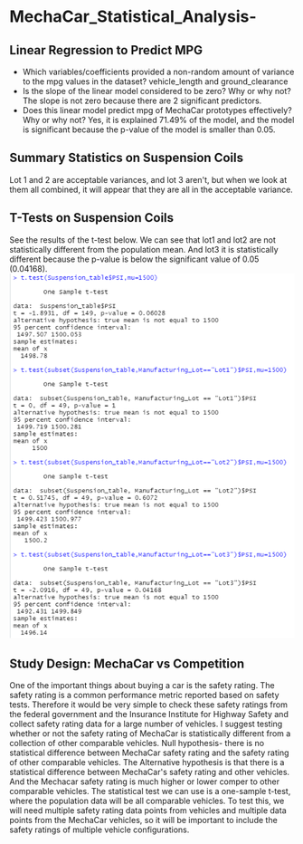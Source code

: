 # MechaCar_Statistical_Analysis-

## Linear Regression to Predict MPG
- Which variables/coefficients provided a non-random amount of variance to the mpg values in the dataset? vehicle_length and ground_clearance
- Is the slope of the linear model considered to be zero? Why or why not? The slope is not zero because there are 2 significant predictors. 
- Does this linear model predict mpg of MechaCar prototypes effectively? Why or why not? Yes, it is explained 71.49% of the model, and the model is significant because the p-value of the model is smaller than 0.05.

## Summary Statistics on Suspension Coils
Lot 1 and 2 are acceptable variances, and lot 3 aren't, but when we look at them all combined, it will appear that they are all in the acceptable variance.

## T-Tests on Suspension Coils
See the results of the t-test below. We can see that lot1 and lot2 are not statistically different from the population mean.
And lot3 it is statistically different because the p-value is below the significant value of 0.05 (0.04168).
![t_test_screenshots.png](t_test_screenshots.png)

## Study Design: MechaCar vs Competition
One of the important things about buying a car is the safety rating. The safety rating is a common performance metric reported based on safety tests. 
Therefore it would be very simple to check these safety ratings from the federal government and the Insurance Institute for Highway Safety and collect safety rating data for a large number of vehicles.
I suggest testing whether or not the safety rating of MechaCar is statistically different from a collection of other comparable vehicles.
Null hypothesis- there is no statistical difference between MechaCar safety rating and the safety rating of other comparable vehicles.
The Alternative hypothesis is that there is a statistical difference between MechaCar's safety rating and other vehicles. And the Mechacar safety rating is much higher or lower comper to other comparable vehicles.
The statistical test we can use is a one-sample t-test, where the population data will be all comparable vehicles.
To test this, we will need multiple safety rating data points from vehicles and multiple data points from the MechaCar vehicles, so it
will be important to include the safety ratings of multiple vehicle configurations.
